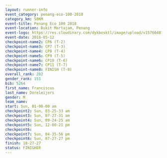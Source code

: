 ```yaml
--- 
layout: runner-info 
event_category: penang-eco-100-2018 
category_km: 50KM 
event-title: Penang Eco 100 2018 
event-location: Bukit Mertajam, Penang 
event-logo: https://res.cloudinary.com/dykbosktl/image/upload/v1576648106/Logo/Logo_lovxhg.jpg 
event-date: 2018-05-12 
checkpoint-name2: CP6 (T-2) 
checkpoint-name3: CP7 (T-3) 
checkpoint-name4: CP8 (T-4) 
checkpoint-name5: CP9 (T-5) 
checkpoint-name6: CP10 (T-6) 
checkpoint-name7: CP11 (T-7) 
checkpoint-name8: FINISH (T-8) 
overall_rank: 202
gender_rank: 151
bib: 5264
first_name: Franciscus
last_name: Doreleijers
gender: M
team_name: 
start: Sun, 01-00-00 am
checkpoint2: Sun, 03-25-33 am
checkpoint3: Sun, 07-27-31 am
checkpoint4: Sun, 09-24-25 am
checkpoint5: Sun, 12-00-21 pm
checkpoint6: 
checkpoint7: Sun, 04-35-56 pm
checkpoint8: Sun, 07-27-27 pm
finish: 18-27-27
status: FINISHER
--- 
```

